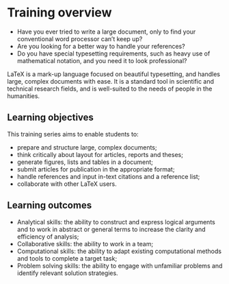 # Training overview

* Have you ever tried to write a large document, only to find your conventional word processor can’t keep up?
* Are you looking for a better way to handle your references?
* Do you have special typesetting requirements, such as heavy use of mathematical notation, and you need it to look professional?

LaTeX is a mark-up language focused on beautiful typesetting, and handles large, complex documents with ease. It is a standard tool in scientific and technical research fields, and is well-suited to the needs of people in the humanities.

##  Learning objectives

This training series aims to enable students to:

*   prepare and structure large, complex documents;
*   think critically about layout for articles, reports and theses;
*   generate figures, lists and tables in a document;
*   submit articles for publication in the appropriate format;
*   handle references and input in-text citations and a reference list;
*   collaborate with other LaTeX users.

##  Learning outcomes

* Analytical skills: the ability to construct and express logical arguments and to work in abstract or general terms to increase the clarity and efficiency of analysis;
* Collaborative skills: the ability to work in a team;
* Computational skills: the ability to adapt existing computational methods and tools to complete a target task;
* Problem solving skills: the ability to engage with unfamiliar problems and identify relevant solution strategies.

